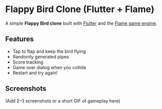 # Flappy Bird Clone (Flutter + Flame)

A simple **Flappy Bird clone** built with [Flutter](https://flutter.dev) and the [Flame game engine](https://flame-engine.org/).  

## Features
- Tap to flap and keep the bird flying
- Randomly generated pipes
- Score tracking
- Game over dialog when you collide
- Restart and try again!

##  Screenshots
(Add 2–3 screenshots or a short GIF of gameplay here)



